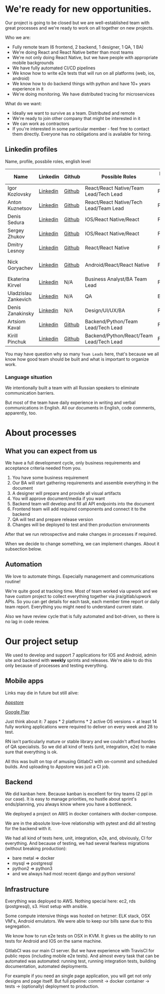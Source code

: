 # We're ready for new opportunities.

Our project is going to be closed but we are well-established team with great processes and we're ready to work on all together on new projects.

Who we are:

* Fully remote team (6 frontend, 2 backend, 1 designer, 1 QA, 1 BA)
* We're doing React and React Native better than most teams
* We're not only doing React Native, but we have people with appropriate mobile backgrounds
* We have fully automated CI/CD pipelines
* We know how to write e2e tests that will run on all platforms (web, ios, android)
* We know how to do backend things with python and have 10+ years experience in it
* We're doing monitoring. We have distributed tracing for microservices


What do we want:

* Ideally we want to survive as a team. Distributed and remote
* We're ready to join other company that might be interested in it
* We can work as contractors
* If you're interested in some particular member - feel free to contact them directly. Everyone has no obligations and is available for hiring.


## Linkedin profiles

Name, profile, possbile roles, english level

| Name | Linkedin | Github | Possible Roles | English level | Home Location |
| --- | --- | --- | --- | --- | --- |
| Igor Kozlovsky | [Linkedin](https://www.linkedin.com/in/igor-kozlovsky-9017a1b3/) | [Github](https://github.com/igor-lemon) | React/React Native/Team Lead/Tech Lead | Fluent | Minsk, Belarus |
| Anton Kuznetsov | [Linkedin](https://www.linkedin.com/in/isnifer/) | [Github](https://github.com/isnifer) | React/React Native/Tech Lead/Team Lead | Fluent | Moscow, Russia |
| Denis Sedura | [Linkedin](https://www.linkedin.com/in/d3n5a/) | [Github](https://github.com/densa) | IOS/React Native/React | Fluent | Dnepr, Ukraine |
| Sergey Zhukov | [Linkedin](https://www.linkedin.com/in/sergeyzhukov89/) | [Github](https://github.com/sergeyzhukov) | IOS/React Native/React | Fluent | Samara, Russia |
| Dmitry Lesnoy | [Linkedin](https://www.linkedin.com/in/dmitry-lesnoy-699bbabb/) | [Github](https://github.com/dimok87) | React/React Native | Fluent | Minsk, Belarus |
| Nick Goryachev | [Linkedin](https://www.linkedin.com/in/nick-goriachev-92b56964/) | [Github](https://github.com/ngoryachev) | Android/React/React Native | Fluent | Saint Petersburg, Russia |
| Ekaterina Kirvel | [Linkedin](https://www.linkedin.com/in/ekaterina-kirvel-380756a1/) | N/A |Business Analyst/BA Team Lead | Fluent | Minsk, Belarus |
| Uladzislau Zankevich | [Linkedin](https://www.linkedin.com/in/uladzislau-zankevich-142066157/) | N/A | QA | Beginner | Zhitkovichi, Belarus |
| Denis Zanakinsky | [Linkedin](https://www.linkedin.com/in/deniszakalinsky/) | N/A | Design/UI/UX/BA | Fluent | Minsk, Belarus |
| Artsiom Kaval | [Linkedin](https://www.linkedin.com/in/artyomkoval/) | [Github](https://github.com/lezeroq) | Backend/Python/Team Lead/Tech Lead | Fluent | Minsk, Belarus |
| Kirill Pinchuk |  [Linkedin](https://www.linkedin.com/in/cybergrind/) | [Github](https://github.com/cybergrind/) | Backend/Python/React/Team Lead/Tech Lead | Fluent | Minsk, Belarus |


You may have question why so many `Team Leads` here, that's because we all know how good team should be built and what is important to organize work.

### Language situation

We intentionally built a team with all Russian speakers to eliminate communication barriers.

But most of the team have daily experience in writing and verbal communications in English. All our documents in English, code comments, apparently, too.


# About processes

## What you can expect from us

We have a full development cycle, only business requirements and acceptance criteria needed from you.

1. You have some business requirement
2. Our BA will start gathering requirements and assemble everything in the document
3. A designer will prepare and provide all visual artifacts
4. You will approve document/media if you want
5. Backend team will develop and fill all API endpoints into the document
6. Frontend team will add required components and connect it to the backend
7. QA will test and prepare release version
8. Changes will be deployed to test and then production environments

After that we run retrospective and make changes in processes if required.

When we decide to change something, we can implement changes. About it subsection below.

## Automation

We love to automate things. Especially management and communications routine!

We're quite good at tracking time. Most of team worked via upwork and we have custom project to collect everything together via jira/gitlab/upwork APIs. So you can get details for each task, each member time report or daily team report. Everything you might need to understand current state.

Also we have review cycle that is fully automated and bot-driven, so there is no lag in code review.


# Our project setup

We used to develop and support 7 applications for IOS and Android, admin site and backend with **weekly** sprints and releases. We're able to do this only because of processes and testing everything.

## Mobile apps

Links may die in future but still alive:

[Appstore](https://itunes.apple.com/us/app/calvert-woodley/id1325616215mt=8)

[Google Play](https://play.google.com/store/apps/detailsid=com.tipsi.cw&hl=en)


Just think about it: 7 apps * 2 platforms * 2 active OS versions = at least 14 fully working applications were required to deliver on every week and 28 to test.

RN isn't particularly mature or stable library and we couldn't afford hordes of QA specialists. So we did all kind of tests (unit, integration, e2e) to make sure that everything is ok.

All this was built on top of amusing GitlabCI with on-commit and scheduled builds. And uploading to Appstore was just a CI job.

## Backend

We did kanban here. Because kanban is excellent for tiny teams (2 ppl in our case). It is easy to manage priorities, no hustle about sprint's ends/planning, you always know where you have a bottleneck.

We deployed a project on AWS in docker containers with docker-compose.

We are in the absolute love-love relationship with pytest and did all testing for the backend with it.

We had all kind of tests here, unit, integration, e2e, and, obviously, CI for everything. And because of testing, we had several fearless migrations (without breaking production):

* bare metal => docker
* mysql => postgresql
* python2 => python3
* and we always had most recent django and python versions!


## Infrastructure

Everything was deployed to AWS. Nothing special here: ec2, rds (postgresql), s3. Host setup with ansible.

Some compute intensive things was hosted on hetzner: ELK stack, OSX VM's, Android emulators. We were able to keep our bills sane due to this segregation.

We know how to run e2e tests on OSX in KVM. It gives us the ability to run tests for Android and IOS on the same machine.

GitlabCI was our main CI server. But we have experience with TravisCI for public repos (including mobile e2e tests). And almost every task that can be automated was automated: running test, running integration tests, building documentation, automated deployments.

For example if you need an single page application, you will get not only designs and page itself. But full pipeline: commit -> docker container -> tests -> (optionally) deployment to production.
